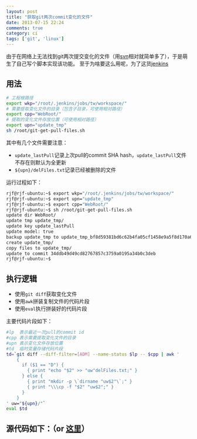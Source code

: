 ```yaml
---
layout: post
title: "获取git两次commit变化的文件"
date: 2013-07-15 22:24
comments: true
category: ci
tags: ['git', 'linux']
---
```


由于在网络上无法找到git两次提交变化的文件（用[svn](http://subversion.tigris.org/)相对就简单多了），于是萌生了自己写个脚本实现该功能。
至于为啥要这么用呢，为了这货[jenkins](https://www.jenkins-ci.org/)


## 用法

``` bash
# 工程根路径
export wkp="/root/.jenkins/jobs/tw/workspace/"
# 需要提取变化文件的目录（包含子目录，可使用相对路径）
export cpp="WebRoot/"
# 提取的变化文件存放位置（可使用相对路径）
export upn="update_tmp"
sh /root/git-get-pull-files.sh
```
其中有几个文件需要注意：

 - `update_lastPull`记录上次pull的commit SHA hash，`update_lastPull`文件不存在则默认为全更新
 - `${upn}/delFiles.txt`记录已经被删除的文件

运行过程如下：

``` bash
rjf@rjf-ubuntu:~$ export wkp="/root/.jenkins/jobs/tw/workspace/"
rjf@rjf-ubuntu:~$ export upn="update_tmp"
rjf@rjf-ubuntu:~$ export cpp="WebRoot/"
rjf@rjf-ubuntu:~$ sh /root/git-get-pull-files.sh
update dir WebRoot/
update tmp update_tmp/
update key update_lastPull
update model: true
backup update_tmp to update_tmp_bf8d59381bd6c62b4fa05cf1458e9a5f8d170a6f
create update_tmp/
copy files to update_tmp/
update to commit 34ddb49d49cd82767857c3759a0195a34b0c3deb
rjf@rjf-ubuntu:~$ 
```

## 执行逻辑

 - 使用`git diff`获取变化文件
 - 使用`awk`拼装复制文件的代码片段
 - 使用`eval`执行拼装好的代码片段

主要代码片段如下：

```bash
#lp  表示最近一次pull的commit id
#cpp 表示需要提取变化文件的目录
#upn 表示变化文件存放位置
#td  临时变量存储代码片段
td=`git diff --diff-filter=[ADM] --name-status $lp -- $cpp | awk '
    {
      if ($1 == "D") { 
        { print "echo "$2" >> "uw"delFiles.txt;" }
      } else {
        { print "mkdir -p \`dirname "uw$2"\`;" }
        { print "\\\cp -f "$2" "uw$2";" }
      } 
    }
' uw="${upn}/"`
eval $td
```

## 源代码如下：（or [这里](https://gist.github.com/ruanjf/5999964)）
<script src="https://gist.github.com/ruanjf/5999964.js"></script>
